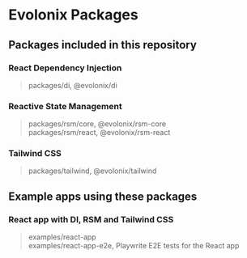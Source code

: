 # Evolonix Packages

## Packages included in this repository

### React Dependency Injection

> packages/di, @evolonix/di

### Reactive State Management

> packages/rsm/core, @evolonix/rsm-core  
> packages/rsm/react, @evolonix/rsm-react

### Tailwind CSS

> packages/tailwind, @evolonix/tailwind

## Example apps using these packages

### React app with DI, RSM and Tailwind CSS

> examples/react-app  
> examples/react-app-e2e, Playwrite E2E tests for the React app
